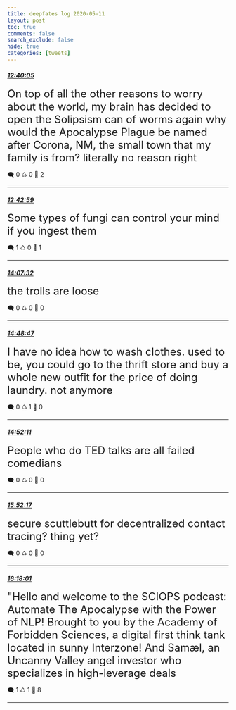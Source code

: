 ```yaml
---
title: deepfates log 2020-05-11
layout: post
toc: true
comments: false
search_exclude: false
hide: true
categories: [tweets]
---
```



#### <a href = "https://twitter.com/deepfates/status/1259916200651288579">*12:40:05*</a>

<font size="5">On top of all the other reasons to worry about the world, my brain has decided to open the Solipsism can of worms again  why would the Apocalypse Plague be named after Corona, NM, the small town that my family is from? literally no reason right</font>



🗨️ 0 ♺ 0 🤍  2   

---
    
#### <a href = "https://twitter.com/deepfates/status/1259916931039027200">*12:42:59*</a>

<font size="5">Some types of fungi can control your mind if you ingest them</font>



🗨️ 1 ♺ 0 🤍  1   

---
    
#### <a href = "https://twitter.com/deepfates/status/1259938209363931137">*14:07:32*</a>

<font size="5">the trolls are loose</font>



🗨️ 0 ♺ 0 🤍  0   

---
    
#### <a href = "https://twitter.com/deepfates/status/1259948590136344576">*14:48:47*</a>

<font size="5">I have no idea how to wash clothes. used to be, you could go to the thrift store and buy a whole new outfit for the price of doing laundry. not anymore</font>



🗨️ 0 ♺ 1 🤍  0   

---
    
#### <a href = "https://twitter.com/deepfates/status/1259949447682748421">*14:52:11*</a>

<font size="5">People who do TED talks are all failed comedians</font>



🗨️ 0 ♺ 0 🤍  0   

---
    
#### <a href = "https://twitter.com/deepfates/status/1259964570870747136">*15:52:17*</a>

<font size="5">secure scuttlebutt for decentralized contact tracing?  thing yet?</font>



🗨️ 0 ♺ 0 🤍  0   

---
    
#### <a href = "https://twitter.com/deepfates/status/1259971046989422593">*16:18:01*</a>

<font size="5">"Hello and welcome to the SCIOPS podcast: Automate The Apocalypse with the Power of NLP!  Brought to you by the Academy of Forbidden Sciences, a digital first think tank located in sunny Interzone! And Samæl, an Uncanny Valley angel investor who specializes in high-leverage deals</font>



🗨️ 1 ♺ 1 🤍  8   

---
    
            


